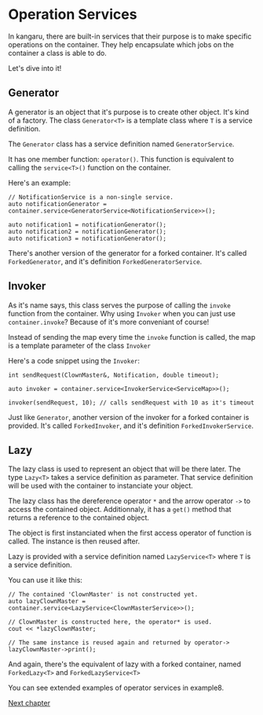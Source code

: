 Operation Services
==================

In kangaru, there are built-in services that their purpose is to make specific operations on the container.
They help encapsulate which jobs on the container a class is able to do.

Let's dive into it!

## Generator

A generator is an object that it's purpose is to create other object. It's kind of a factory.
The class `Generator<T>` is a template class where `T` is a service definition.

The `Generator` class has a service definition named `GeneratorService`.

It has one member function: `operator()`. This function is equivalent to calling the `service<T>()` function on the container.

Here's an example:

    
    // NotificationService is a non-single service.
    auto notificationGenerator = container.service<GeneratorService<NotificationService>>();
    
    auto notification1 = notificationGenerator();
    auto notification2 = notificationGenerator();
    auto notification3 = notificationGenerator();
    
    
There's another version of the generator for a forked container. It's called `ForkedGenerator`, and it's definition `ForkedGeneratorService`.

## Invoker

As it's name says, this class serves the purpose of calling the `invoke` function from the container.
Why using `Invoker` when you can just use `container.invoke`? Because of it's more conveniant of course!

Instead of sending the map every time the `invoke` function is called, the map is a template parameter of the class `Invoker`

Here's a code snippet using the `Invoker`:

    int sendRequest(ClownMaster&, Notification, double timeout);
    
    auto invoker = container.service<InvokerService<ServiceMap>>();
    
    invoker(sendRequest, 10); // calls sendRequest with 10 as it's timeout
    
Just like `Generator`, another version of the invoker for a forked container is provided. It's called `ForkedInvoker`, and it's definition `ForkedInvokerService`.
    
## Lazy

The lazy class is used to represent an object that will be there later. The type `Lazy<T>` takes a service definition as parameter.
That service definition will be used with the container to instanciate your object.

The lazy class has the dereference operator `*` and the arrow operator `->` to access the contained object.
Additionnaly, it has a `get()` method that returns a reference to the contained object.

The object is first instanciated when the first access operator of function is called. The instance is then reused after.

Lazy is provided with a service definition named `LazyService<T>` where `T` is a service definition.

You can use it like this:

    // The contained 'ClownMaster' is not constructed yet.
    auto lazyClownMaster = container.service<LazyService<ClownMasterService>>();
    
    // ClownMaster is constructed here, the operator* is used.
    cout << *lazyClownMaster;
    
    // The same instance is reused again and returned by operator->
    lazyClownMaster->print();

And again, there's the equivalent of lazy with a forked container, named `ForkedLazy<T>` and `ForkedLazyService<T>`

You can see extended examples of operator services in example8.

[Next chapter](section6_autocall.md)
